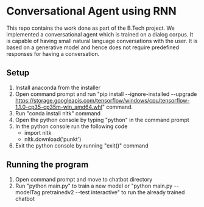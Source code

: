 # Conversational Agent using RNN
This repo contains the work done as part of the B.Tech project. We implemented a conversational agent which is trained on a dialog corpus. It is capable of having small natural language conversations with the user. It is based on a generative model and hence does not require predefined responses for having a conversation.
## Setup
1. Install anaconda from the installer
2. Open command prompt and run "pip install --ignore-installed --upgrade https://storage.googleapis.com/tensorflow/windows/cpu/tensorflow-1.1.0-cp35-cp35m-win_amd64.whl" command.
3. Run "conda install nltk" command
4. Open the python console by typing "python" in the command prompt
5. In the python console run the following code
	* import nltk
	* nltk.download('punkt')
6. Exit the python console by running "exit()" command

## Running the program
1. Open command prompt and move to chatbot directory
2. Run "python main.py" to train a new model or "python main.py --modelTag pretrainedv2 --test interactive" to run the already trained chatbot
